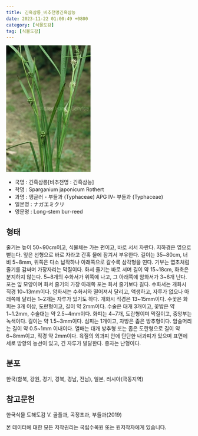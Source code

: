 ```yaml
---
title: 긴흑삼릉_비추천명긴흑삼능
date: 2023-11-22 01:00:49 +0800
category: [식물도감]
tag: [식물도감]
---
```




![긴흑삼릉[비추천명 : 긴흑삼능]](/assets/img/fileUpload/plants/basic/Sparganiaceae/Sparganium/12023/2_th2.JPG)
- 국명 : 긴흑삼릉[비추천명 : 긴흑삼능]
- 학명 : Sparganium japonicum Rothert
- 과명 : 앵글러 - 부들과 (Typhaceae) APG Ⅳ- 부들과 (Typhaceae)
- 일본명 : ナガエミクリ
- 영문명 : Long-stem bur-reed


## 형태
줄기는 높이 50~90cm이고, 식물체는 가는 편이고, 바로 서서 자란다. 지하경은 옆으로 뻗는다. 잎은 선형으로 바로 자라고 간혹 물에 잠겨서 부유한다. 길이는 35~80cm, 너비 5~8mm, 위쪽은 다소 납작하나 아래쪽으로 갈수록 삼각형을 띤다. 기부는 엽초처럼 줄기를 감싸며 가장자리는 막질이다. 화서 줄기는 바로 서며 길이 약 15~18cm, 화축은 분지하지 않는다. 5~8개의 수화서가 위쪽에 나고, 그 아래쪽에 암화서가 3~6개 난다. 포는 잎 모양이며 화서 줄기의 가장 아래쪽 포는 화서 줄기보다 길다. 수화서는 개화시 직경 10~13mm이다. 암화서는 수화서와 떨어져서 달리고, 액생하고, 자루가 없으나 아래쪽에 달리는 1~2개는 자루가 있기도 하다. 개화시 직경은 13~15mm이다. 수꽃은 화피는 3개 이상, 도란형이고, 길이 약 2mm이다. 수술은 대개 3개이고, 꽃밥은 약 1~1.2mm, 수술대는 약 2.5~4mm이다. 화피는 4~7개, 도란형이며 막질이고, 중앙부는 녹색이다. 길이는 약 1.5~3mm이다. 심피는 1개이고, 자방은 좁은 방추형이다. 암술머리는 길이 약 0.5~1mm 이내이다. 열매는 대개 방추형 또는 좁은 도란형으로 길이 약 6~8mm이고, 직경 약 2mm이다. 육질의 외과피 안에 단단한 내과피가 있으며 표면에 세로 방향의 능선이 있고, 긴 자루가 발달한다. 종자는 난형이다.
## 분포
한국(함북, 강원, 경기, 경북, 경남, 전남), 일본, 러시아(극동지역)
## 참고문헌
한국식물 도해도감 Ⅴ. 골풀과, 곡정초과, 부들과(2019)






본 데이터에 대한 모든 저작권리는 국립수목원 또는 원저작자에게 있습니다.
